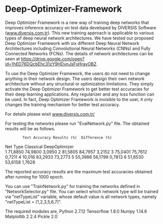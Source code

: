 # Deep-Optimizer-Framework
Deep Optimizer Framework is a new way of training deep networks that improves inference accuracy on test data developed by DIVERSIS Software (www.diversis.com.tr). This new training approach is applicable to various types of deep neural network architectures. We have tested our proposed Deep Optimizer Framework with six different Deep Neural Network Architectures including Convolutional Neural Networks (CNNs) and Fully Connected Networks (FCNs). The details of network architectures can be seen at https://drive.google.com/open?id=1hED76DQcbEhc31zY9HDvnJsFxHrayOBZ.

To use the Deep Optimizer Framework, the users do not need to change anything in their network design. The users design their own network architecture without any structural or optimization limitations. They simply activate the Deep Optimizer Framework to get better test accuracies for their deep learning applications. Any regularizer and any loss function can be used. In fact, Deep Optimizer Framework is invisible to the user, it only changes the training mechanism for better test accuracy. 

For details please wisit www.diversis.com.tr/

For testing the networks please run "EvalNetwork.py" file. The obtained results will be as follows.

	        Test Accuracy Results (%)  Difference (%)
Net Type	Classical	DeepOptimizer	
   1	     71,8850	  74,9800	      3,0950
   2	     81,5805	  84,7957	      3,2152
   3	     75,0401	  75,7612	      0,7211
   4	     10,016	      83,2933	      73,2773
   5	     55,3986	  56,1799	      0,7813
   6	     51,8530	  53,6158	      1,7628
   
The reported accuracy results are the maximum test accuracies obtained after running for 1000 epoch.   

You can use "TrainNetwork.py" for training the networks defined in "NetworkSelector.py" file. You can select which network type will be trained via "netTypeList" variable, whose default value is all network types, namely "netTypeList = [1,2,3,5,6,7]".
   
The required modules are,
Python 2.7.12
Tensorflow 1.8.0
Numpy 1.14.6
Matplotlib 2.2.4
Pickle 2.0
